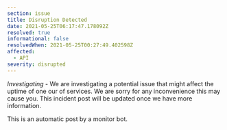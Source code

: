 ```yaml
---
section: issue
title: Disruption Detected
date: 2021-05-25T06:17:47.178092Z
resolved: true
informational: false
resolvedWhen: 2021-05-25T00:27:49.402598Z
affected:
  - API
severity: disrupted
---
```

*Investigating* - We are investigating a potential issue that might affect the uptime of one our of services. We are sorry for any inconvenience this may cause you. This incident post will be updated once we have more information.

This is an automatic post by a monitor bot.
        